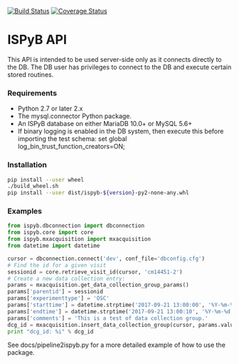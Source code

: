 [![Build Status](https://travis-ci.org/DiamondLightSource/ispyb-api.svg?branch=master)](https://travis-ci.org/DiamondLightSource/ispyb-api)
[![Coverage Status](https://coveralls.io/repos/github/DiamondLightSource/ispyb-api/badge.svg?branch=master)](https://coveralls.io/github/DiamondLightSource/ispyb-api?branch=master)
# ISPyB API

This API is intended to be used server-side only as it connects directly to the
DB. The DB user has privileges to connect to the DB and execute certain
stored routines.

### Requirements
* Python 2.7 or later 2.x
* The mysql.connector Python package.
* An ISPyB database on either MariaDB 10.0+ or MySQL 5.6+
* If binary logging is enabled in the DB system, then execute this before
importing the test schema: set global log_bin_trust_function_creators=ON;

### Installation
```bash
pip install --user wheel
./build_wheel.sh
pip install --user dist/ispyb-${version}-py2-none-any.whl
```

### Examples
```python
from ispyb.dbconnection import dbconnection
from ispyb.core import core
from ispyb.mxacquisition import mxacquisition
from datetime import datetime

cursor = dbconnection.connect('dev', conf_file='dbconfig.cfg')
# Find the id for a given visit
sessionid = core.retrieve_visit_id(cursor, 'cm14451-2')
# Create a new data collection entry:
params = mxacquisition.get_data_collection_group_params()
params['parentid'] = sessionid
params['experimenttype'] = 'OSC'
params['starttime'] = datetime.strptime('2017-09-21 13:00:00', '%Y-%m-%d %H:%M:%S')
params['endtime'] = datetime.strptime('2017-09-21 13:00:10', '%Y-%m-%d %H:%M:%S')
params['comments'] = 'This is a test of data collection group.'
dcg_id = mxacquisition.insert_data_collection_group(cursor, params.values())
print "dcg_id: %i" % dcg_id
```

See docs/pipeline2ispyb.py for a more detailed example of how to use the package.
